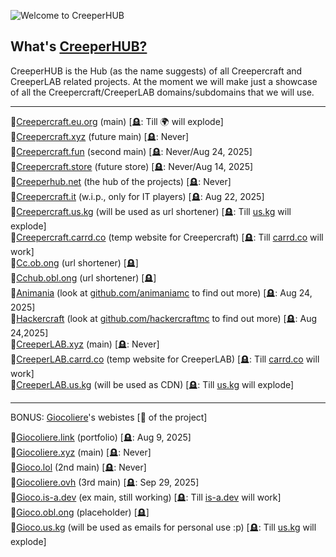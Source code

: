  ![Welcome to CreeperHUB](https://i.imgur.com/DX4XGtb.png)
## What's [CreeperHUB?](https://creeperhub.net) 

CreeperHUB is the Hub (as the name suggests) of all Creepercraft and CreeperLAB related projects.
At the moment we will make just a showcase of all the Creepercraft/CreeperLAB domains/subdomains that we will use.

------------------------------------------

👀[Creepercraft.eu.org](https://creepercraft.eu.org) (main) [🪦: Till 🌍 will explode] <br>
👀[Creepercraft.xyz](https://creepercraft.xyz) (future main) [🪦: Never]<br>
👀[Creepercraft.fun](https://creepercraft.fun) (second main) [🪦: Never/Aug 24, 2025]<br>
👀[Creepercraft.store](https://creepercraft.store) (future store) [🪦: Never/Aug 14, 2025]<br>
👀[Creeperhub.net](https://creeperhub.net) (the hub of the projects) [🪦: Never]<br>
👀[Creepercraft.it](https://creepercraft.it) (w.i.p., only for IT players) [🪦: Aug 22, 2025]<br>
👀[Creepercraft.us.kg](https://creepercraft.us.kg) (will be used as url shortener) [🪦: Till [us.kg](https://github.com/DigitalPlatDev/US.KG) will explode]<br>
👀[Creepercraft.carrd.co](https://creepercraft.carrd.co) (temp website for Creepercraft) [🪦: Till [carrd.co](https://carrd.co/) will work]<br>
👀[Cc.ob.ong](https://cc.obl.ong) (url shortener) [🪦]<br>
👀[Cchub.obl.ong](https://cchub.obl.ong) (url shortener) [🪦]<br>
👀[Animania](https://creepercraft.fun/animania) (look at [github.com/animaniamc](https://github.com/animaniamc) to find out more) [🪦: Aug 24, 2025]<br>
👀[Hackercraft](https://creepercraft.fun/hackercraft) (look at [github.com/hackercraftmc](https://github.com/hackercraftmc) to find out more) [🪦: Aug 24,2025]<br>
👀[CreeperLAB.xyz](https://creeperlab.xyz) (main) [🪦: Never]<br>
👀[CreeperLAB.carrd.co](https://creeperlab.carrd.co) (temp website for CreeperLAB) [🪦: Till [carrd.co](https://carrd.co/) will work]<br>
👀[CreeperLAB.us.kg](https://creeperlab.us.kg) (will be used as CDN) [🪦: Till [us.kg](https://github.com/DigitalPlatDev/US.KG) will explode]<br>

-------------------------------------------

BONUS: [Giocoliere](https://github.com/giocoliere)'s webistes [👑 of the project]

👀[Giocoliere.link](https://giocoliere.link) (portfolio) [🪦: Aug 9, 2025]<br>
👀[Giocoliere.xyz](https://giocoliere.xyz) (main) [🪦: Never]<br>
👀[Gioco.lol](https://gioco.lol) (2nd main) [🪦: Never]<br>
👀[Giocoliere.ovh](https://giocoliere.ovh) (3rd main) [🪦: Sep 29, 2025]<br>
👀[Gioco.is-a.dev](https://gioco.is-a.dev) (ex main, still working) [🪦: Till [is-a.dev](https://github.com/is-a-dev) will work]<br>
👀[Gioco.obl.ong](https://gioco.obl.ong) (placeholder) [🪦]<br>
👀[Gioco.us.kg](https://gioco.us.kg) (will be used as emails for personal use :p) [🪦: Till [us.kg](https://github.com/DigitalPlatDev/US.KG) will explode]<br>
